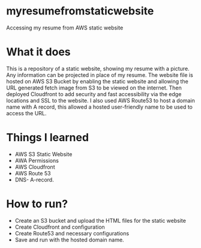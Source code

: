 # myresumefromstaticwebsite
Accessing my resume from AWS static website

# What it does
This is a repository of a static website, showing my resume with a picture. Any information can be projected in place of my resume. The website file is hosted on AWS S3 Bucket by enabling the static website and allowing the URL generated fetch image from S3 to be viewed on the internet. Then deployed Cloudfront to add security and fast accessibility via the edge locations and SSL to the website. I also used AWS Route53 to host a domain name with A record, this allowed a hosted user-friendly name to be used to access the URL.

# Things I learned
* AWS S3 Static Website
* AWA Permissions
* AWS Cloudfront 
* AWS Route 53
* DNS- A-record.


# How to run?
* Create an S3 bucket and upload the HTML files for the static website
* Create Cloudfront and configuration
* Create Route53 and necessary configurations
* Save and run with the hosted domain name.
